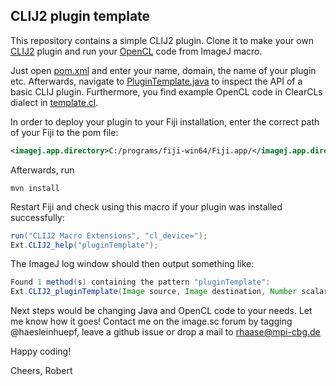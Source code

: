 ## CLIJ2 plugin template

This repository contains a simple CLIJ2 plugin. Clone it to make your own [CLIJ2](https://clij.github.io/clij2-docs) 
plugin and run your [OpenCL](https://www.khronos.org/opencl/) code from ImageJ macro.

Just open [pom.xml](pom.xml) and enter your name, domain, the name of your plugin etc. 
Afterwards, navigate to [PluginTemplate.java](src/main/java/com/yourdomain/clijplugin/PluginTemplate.java) 
to inspect the API of a basic CLIJ plugin. 
Furthermore, you find example OpenCL code in ClearCLs dialect in [template.cl](src/main/java/com/yourdomain/clijplugin/template.cl).

In order to deploy your plugin to your Fiji installation, enter the correct path of your Fiji to the pom file:

```xml
<imagej.app.directory>C:/programs/fiji-win64/Fiji.app/</imagej.app.directory>
```

Afterwards, run

```
mvn install
```

Restart Fiji and check using this macro if your plugin was installed successfully:

```java
run("CLIJ2 Macro Extensions", "cl_device=");
Ext.CLIJ2_help("pluginTemplate");
```

The ImageJ log window should then output something like:

```java
Found 1 method(s) containing the pattern "pluginTemplate":
Ext.CLIJ2_pluginTemplate(Image source, Image destination, Number scalar);
```

Next steps would be changing Java and OpenCL code to your needs. Let me know how it goes! Contact me on the 
image.sc forum by tagging @haesleinhuepf, leave a github issue or drop a mail to rhaase@mpi-cbg.de

Happy coding!

Cheers,
Robert
